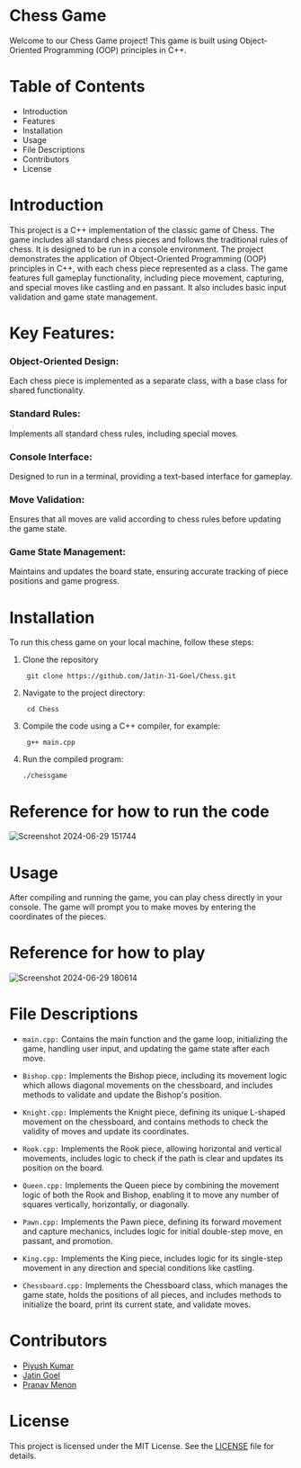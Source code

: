 # **Chess Game**

Welcome to our Chess Game project! This game is built using Object-Oriented Programming (OOP) principles in C++.

# **Table of Contents**

- Introduction
- Features
- Installation
- Usage
- File Descriptions
- Contributors
- License

# **Introduction**

This project is a C++ implementation of the classic game of Chess. The game includes all standard chess pieces and follows the traditional rules of chess. It is designed to be run in a console environment. The project demonstrates the application of Object-Oriented Programming (OOP) principles in C++, with each chess piece represented as a class. The game features full gameplay functionality, including piece movement, capturing, and special moves like castling and en passant. It also includes basic input validation and game state management.

# **Key Features:**
### **Object-Oriented Design:** 
Each chess piece is implemented as a separate class, with a base class for shared functionality.

### **Standard Rules:** 
Implements all standard chess rules, including special moves.

### **Console Interface:** 
Designed to run in a terminal, providing a text-based interface for gameplay.

### **Move Validation:** 
Ensures that all moves are valid according to chess rules before updating the game state.

### **Game State Management:** 
Maintains and updates the board state, ensuring accurate tracking of piece positions and game progress.

# **Installation**

To run this chess game on your local machine, follow these steps:

1. Clone the repository
   ```
    git clone https://github.com/Jatin-31-Goel/Chess.git
   ```
3. Navigate to the project directory:
   ``` 
    cd Chess
   ```
5. Compile the code using a C++ compiler, for example:
   ```   
    g++ main.cpp 
   ```

4. Run the compiled program:
   ```
   ./chessgame
   ```
# **Reference for how to run the code**
![Screenshot 2024-06-29 151744](Screenshot%202024-06-29%20151744.png)

# **Usage**

After compiling and running the game, you can play chess directly in your console. The game will prompt you to make moves by entering the coordinates of the pieces.

# **Reference for how to play**

![Screenshot 2024-06-29 180614](Screenshot%202024-06-29%20180614.png)

# **File Descriptions**
- `main.cpp:` 
Contains the main function and the game loop, initializing the game, handling user input, and updating the game state after each move.

- `Bishop.cpp:`
Implements the Bishop piece, including its movement logic which allows diagonal movements on the chessboard, and includes methods to validate and update the Bishop's position.

- `Knight.cpp:`
Implements the Knight piece, defining its unique L-shaped movement on the chessboard, and contains methods to check the validity of moves and update its coordinates.

- `Rook.cpp:`
Implements the Rook piece, allowing horizontal and vertical movements, includes logic to check if the path is clear and updates its position on the board.

- `Queen.cpp:`
Implements the Queen piece by combining the movement logic of both the Rook and Bishop, enabling it to move any number of squares vertically, horizontally, or diagonally.

- `Pawn.cpp:`
Implements the Pawn piece, defining its forward movement and capture mechanics, includes logic for initial double-step move, en passant, and promotion.

- `King.cpp:`
Implements the King piece, includes logic for its single-step movement in any direction and special conditions like castling.

- `Chessboard.cpp:`
Implements the Chessboard class, which manages the game state, holds the positions of all pieces, and includes methods to initialize the board, print its current state, and validate moves.

# **Contributors**

- [Piyush Kumar](https://github.com/Piyushkumar2004)
- [Jatin Goel](https://github.com/member1)
- [Pranav Menon](https://github.com/member2)

# **License**

This project is licensed under the MIT License. See the [LICENSE](LICENSE) file for details.


